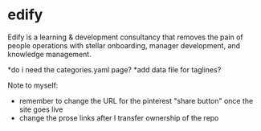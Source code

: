 # edify
Edify is a learning &amp; development consultancy that removes the pain of people operations with stellar onboarding, manager development, and knowledge management.


*do i need the categories.yaml page?
*add data file for taglines?

 Note to myself:
 * remember to change the URL for the pinterest "share button" once the site goes live
 * change the prose links after I transfer ownership of the repo
